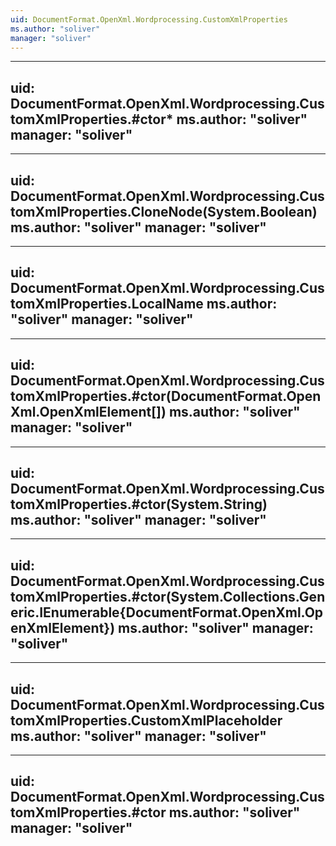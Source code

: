 ```yaml
---
uid: DocumentFormat.OpenXml.Wordprocessing.CustomXmlProperties
ms.author: "soliver"
manager: "soliver"
---
```


---
uid: DocumentFormat.OpenXml.Wordprocessing.CustomXmlProperties.#ctor*
ms.author: "soliver"
manager: "soliver"
---

---
uid: DocumentFormat.OpenXml.Wordprocessing.CustomXmlProperties.CloneNode(System.Boolean)
ms.author: "soliver"
manager: "soliver"
---

---
uid: DocumentFormat.OpenXml.Wordprocessing.CustomXmlProperties.LocalName
ms.author: "soliver"
manager: "soliver"
---

---
uid: DocumentFormat.OpenXml.Wordprocessing.CustomXmlProperties.#ctor(DocumentFormat.OpenXml.OpenXmlElement[])
ms.author: "soliver"
manager: "soliver"
---

---
uid: DocumentFormat.OpenXml.Wordprocessing.CustomXmlProperties.#ctor(System.String)
ms.author: "soliver"
manager: "soliver"
---

---
uid: DocumentFormat.OpenXml.Wordprocessing.CustomXmlProperties.#ctor(System.Collections.Generic.IEnumerable{DocumentFormat.OpenXml.OpenXmlElement})
ms.author: "soliver"
manager: "soliver"
---

---
uid: DocumentFormat.OpenXml.Wordprocessing.CustomXmlProperties.CustomXmlPlaceholder
ms.author: "soliver"
manager: "soliver"
---

---
uid: DocumentFormat.OpenXml.Wordprocessing.CustomXmlProperties.#ctor
ms.author: "soliver"
manager: "soliver"
---
